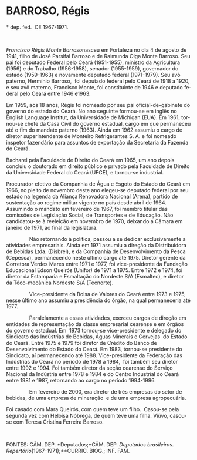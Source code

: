 BARROSO, Régis
==============

\* dep. fed.  CE 1967-1971.

 

*Francisco Régis Monte Barroso*nasceu em Fortaleza no dia 4 de agosto de
1941, filho de José Parsifal Barroso e de Raimunda Olga Monte Barro­so.
Seu pai foi deputado Federal pelo Ceará (1951-1955), ministro da
Agricultura (1956) e do Trabalho (1956-1958), senador (1955-­1959),
governador do estado (1959-1963) e novamente deputado federal
(1971-1979). Seu avô paterno, Hermínio Barroso,  foi deputado federal
pelo Ceará de 1918 a 1920, e seu avô materno, Francisco Monte, foi
constituinte de 1946 e deputado fe­deral pelo Ceará entre 1946 e1963.

Em 1959, aos 18 anos, Régis foi nomeado por seu pai oficial-de-gabinete
do governo do esta­do do Ceará. No ano seguinte formou-se em inglês no
English Language Institut, da Universidade de Michigan (EUA). Em 1961,
tor­nou-se chefe da Casa Civil do governo esta­dual, cargo em que
permaneceu até o fim do mandato paterno (1963). Ainda em 1962 assumiu o
cargo de diretor superintendente de Monteiro Refrigerantes S. A. e foi
nomeado inspetor fazendário para assuntos de exportação da Secretaria da
Fazenda do Ceará.

Bacharel pela Faculdade de Direito do Ceará em 1965, um ano depois
concluiu o doutorado em direito público e privado pela Faculdade de
Direito da Universidade Federal do Ceará (UFCE), e tornou-se
in­dustrial.

Procurador efetivo da Companhia de Água e Esgoto do Estado do Ceará em
1966, no pleito de novembro deste ano elegeu-se deputado federal por seu
esta­do na legenda da Aliança Renovadora Nacio­nal (Arena), partido de
sustentação ao regime militar vigente no país desde abril de 1964. 
Assumindo o mandato em fevereiro de 1967, foi membro titular das
comissões de Legislação Social, de Transportes e de Educação. Não
candidatou-se à reeleição em novembro de 1970, deixando a Câmara em
janeiro de 1971, ao final da legislatura.

                Não retornando à política, passou a se dedicar
exclusivamente a atividades empresariais. Ainda em 1971 assumiu a
direção da Distribuidora de Bebidas Ltda. (Disbrel), e da Companhia de
Desenvolvimento da Pesca (Cepesca), permanecendo neste último cargo até
1975. Diretor gerente da Corretora Verdes Mares entre 1971 e 1977, foi
vice-presidente da Fundação Educacional Edson Queirós (Unifor) de 1971 a
1975. Entre 1972 e 1974, foi diretor da Estamparia e Esmaltação do
Nordeste S/A (Esmaltec), e diretor da Téco-mecânica Nordeste S/A
(Tecnorte). 

                Vice-presidente da Bolsa de Valores do Ceará entre 1973
e 1975, nesse último ano assumiu a presidência do órgão, na qual
permaneceria até 1977.

                Paralelamente a essas atividades, exerceu cargos de
direção em entidades de representação da classe empresarial cearense e
em órgãos do governo estadual. Em  1973 tornou-se vice-presidente e
delegado do Sindicato das Indústrias de Bebidas, Águas Minerais e
Cervejas  do Estado do Ceará. Entre 1975 e 1979 foi diretor de Crédito
do Banco de Desenvolvimento do Estado do Ceará. Em 1983, tornou-se
presidente do Sindicato, aí permanecendo até 1988. Vice-presidente da
Federação das Indústrias do Ceará no período de 1978 a 1984,  foi também
seu diretor entre 1992 e 1994. Foi também diretor da seção cearense do
Serviço Nacional da Indústria entre 1978 e 1984 e do Centro Industrial
do Ceará entre 1981 e 1987, retornando ao cargo no período 1994-1996.

                Em fevereiro de 2000, era diretor de três empresas do
setor de bebidas, de uma empresa de mineração  e de uma empresa
agropecuária.

Foi casado com Mara Queirós, com quem teve um filho.  Casou-se pela
segunda vez com Heloísa Nóbrega, de quem teve uma filha. Viúvo, casou-se
com Teresa Cristina Ferreira Barroso.

 

FONTES: CÂM. DEP. *Deputados;*CÂM. DEP. *Deputados brasileiros. 
Repertório*(1967-1971);**CURRIC. BIOG.; INF. FAM.

 

